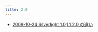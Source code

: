 ```yaml
---
title: 2.0
---
```



- [2009-10-24 Silverlight 1.0,1.1,2.0 の違い](./../../../../d/2008/10/24/Silverlight_1.0,1.1,2.0_の違い.md)




